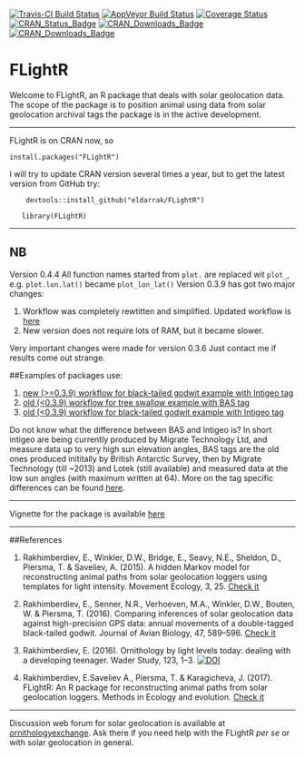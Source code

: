 [![Travis-CI Build Status](https://travis-ci.org/eldarrak/FLightR.svg?branch=master)](https://travis-ci.org/eldarrak/FLightR)
[![AppVeyor Build Status](https://ci.appveyor.com/api/projects/status/github/eldarrak/FLightR?branch=master&svg=true)](https://ci.appveyor.com/project/eldarrak/FLightR)
[![Coverage Status](https://img.shields.io/codecov/c/github/eldarrak/FLightR/master.svg)](https://codecov.io/github/eldarrak/FLightR?branch=master)
[![CRAN_Status_Badge](http://www.r-pkg.org/badges/version/FLightR)](http://cran.r-project.org/package=FLightR)
[![CRAN_Downloads_Badge](http://cranlogs.r-pkg.org/badges/FLightR?color=brightgreen)](http://cran.rstudio.com/web/packages/FLightR/index.html)
[![CRAN_Downloads_Badge](http://cranlogs.r-pkg.org/badges/grand-total/FLightR?color=brightgreen)](http://cran.rstudio.com/web/packages/FLightR/index.html)


FLightR
=======

Welcome to FLightR, an R package that deals with solar geolocation data. 
The scope of the package is to position animal using data from solar geolocation archival tags
the package is in the active development.

---------------	
FLightR is on CRAN now, so 
```{r}
install.packages("FLightR")
```
I will try to update CRAN version several times a year, but to get the latest version from GitHub try:
```{r}
    devtools::install_github("eldarrak/FLightR")
```

```{r}
   library(FLightR)
```

---------------

## NB
Version 0.4.4 All function names started from `plot.` are replaced wit `plot_`, e.g. `plot.lon.lat()` became `plot_lon_lat()`
Version 0.3.9 has got two major changes:

1. Workflow was completely rewtitten and simplified. Updated workflow is [here](https://github.com/eldarrak/FLightR/blob/master/examples/Black-Tailed_Godwit_FLightR_vignette/FLightR_analysis_workflow.Rmd)
2. New version does not require lots of RAM, but it became slower.

Very important changes were made for version 0.3.6
Just contact me if results come out strange.

##Examples of packages use:

1.  [new (>=0.3.9) workflow for black-tailed godwit example with Intigeo tag](https://github.com/eldarrak/FLightR/blob/master/examples/Black-Tailed_Godwit_FLightR_vignette/FLightR_analysis_workflow.Rmd)
2.  [old (<0.3.9) workflow for tree swallow example with BAS tag](https://github.com/eldarrak/FLightR/blob/master/examples/tree_swallow_BAS_tag_example/tree_swallow_analysis.Rmd)
3.  [old (<0.3.9) workflow for black-tailed godwit example with Intigeo tag](https://github.com/eldarrak/FLightR/blob/master/examples/Black-Tailed_Godwit_JAB_example/A6_FLightR_analysis.Rmd)

Do not know what the difference between BAS and Intigeo is? In short intigeo are being currently produced by Migrate Technology Ltd, and measure data up to very high sun elevation angles, BAS tags are the old ones produced inititally by British Antarctic Survey, then by Migrate Technology (till ~2013) and Lotek (still available) and measured data at the low sun angles (with maximum written at 64). More on the tag specific differences can be found [here](https://github.com/eldarrak/FLightR/wiki/setting-up-tag-specific-boundaries).

-------------

Vignette for the package is available [here](https://github.com/eldarrak/FLightR/blob/master/vignettes/FLightR_with_black-tailed_godwit_vignette_from_MEE_2017.Rmd)

-------------
##References

1. Rakhimberdiev, E., Winkler, D.W., Bridge, E., Seavy, N.E., Sheldon, D., Piersma, T. & Saveliev, A. (2015). A hidden Markov model for reconstructing animal paths from solar geolocation loggers using templates for light intensity. Movement Ecology, 3, 25. [Check it](http://movementecologyjournal.biomedcentral.com/articles/10.1186/s40462-015-0062-5)

2. Rakhimberdiev, E., Senner, N.R., Verhoeven, M.A., Winkler, D.W., Bouten, W. & Piersma, T. (2016). Comparing inferences of solar geolocation data against high-precision GPS data: annual movements of a double-tagged black-tailed godwit. Journal of Avian Biology, 47, 589–596. [Check it](http://onlinelibrary.wiley.com/doi/10.1111/jav.00891/abstract)

3. Rakhimberdiev, E. (2016). Ornithology by light levels today: dealing with a developing teenager. Wader Study, 123, 1–3. [![DOI](https://zenodo.org/badge/DOI/10.5281/zenodo.166000.svg)](https://doi.org/10.5281/zenodo.166000)

4. Rakhimberdiev, E.Saveliev A., Piersma, T. & Karagicheva, J. (2017). FLightR: An R package for reconstructing animal paths from solar geolocation loggers. Methods in Ecology and evolution. [Check it](http://onlinelibrary.wiley.com/doi/10.1111/2041-210X.12765)

-------------
Discussion web forum for solar geolocation is available at [ornithologyexchange](http://ornithologyexchange.org/forums/forum/259-geolocator-discussion-support/). Ask there if you need help with the FLightR _per se_ or with solar geolocation in general.

